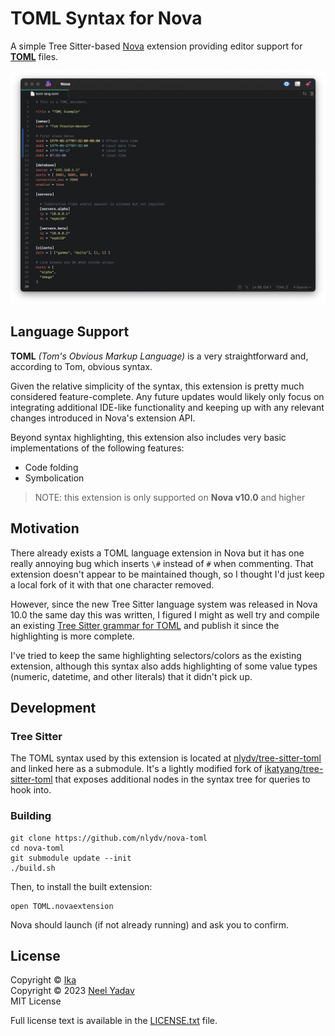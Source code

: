 # TOML Syntax for Nova

A simple Tree Sitter-based [Nova](https://nova.app) extension providing editor support for [**TOML**](https://toml.io/) files.

![](https://raw.githubusercontent.com/nlydv/nova-toml/master/preview.png)

## Language Support

**TOML** _(Tom's Obvious Markup Language)_ is a very straightforward and, according to Tom, obvious syntax.

Given the relative simplicity of the syntax, this extension is pretty much considered feature-complete. Any future updates would likely only focus on integrating additional IDE-like functionality and keeping up with any relevant changes introduced in Nova's extension API.

Beyond syntax highlighting, this extension also includes very basic implementations of the following features:
* Code folding
* Symbolication

> NOTE: this extension is only supported on **Nova v10.0** and higher

## Motivation

There already exists a TOML language extension in Nova but it has one really annoying bug which inserts `\#` instead of `#` when commenting. That extension doesn't appear to be maintained though, so I thought I'd just keep a local fork of it with that one character removed.

However, since the new Tree Sitter language system was released in Nova 10.0 the same day this was written, I figured I might as well try and compile an existing [Tree Sitter grammar for TOML][ikatyang/tree-sitter-toml] and publish it since the highlighting is more complete.

I've tried to keep the same highlighting selectors/colors as the existing extension, although this syntax also adds highlighting of some value types (numeric, datetime, and other literals) that it didn't pick up.

## Development

### Tree Sitter

The TOML syntax used by this extension is located at [nlydv/tree-sitter-toml] and linked here as a submodule. It's a lightly modified fork of [ikatyang/tree-sitter-toml] that exposes additional nodes in the syntax tree for queries to hook into.

### Building

```shell
git clone https://github.com/nlydv/nova-toml
cd nova-toml
git submodule update --init
./build.sh
```

Then, to install the built extension:

```shell
open TOML.novaextension
```

Nova should launch (if not already running) and ask you to confirm.

## License

Copyright © [Ika](https://github.com/ikatyang)<br>
Copyright © 2023 [Neel Yadav](https://neelyadav.com)<br>
MIT License

Full license text is available in the [LICENSE.txt](https://github.com/nlydv/nova-toml/blob/master/TOML.novaextension/LICENSE.txt) file.

[ikatyang/tree-sitter-toml]: https://github.com/ikatyang/tree-sitter-toml
[nlydv/tree-sitter-toml]: https://github.com/nlydv/tree-sitter-toml
